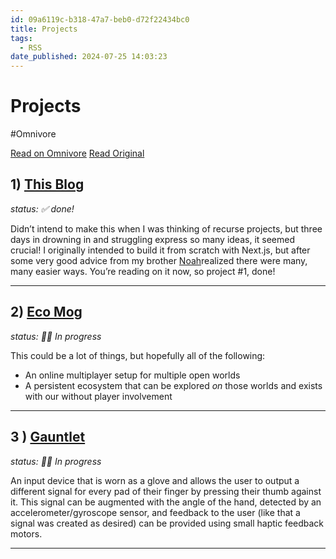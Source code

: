 ```yaml
---
id: 09a6119c-b318-47a7-beb0-d72f22434bc0
title: Projects
tags:
  - RSS
date_published: 2024-07-25 14:03:23
---
```


# Projects
#Omnivore

[Read on Omnivore](https://omnivore.app/me/projects-190eb8974f4)
[Read Original](https://elijer.github.io/garden/Recurse/Projects)



## 1) [This Blog](https:&#x2F;&#x2F;elijer.github.io&#x2F;garden&#x2F;Dev-Notes&#x2F;Quartz&#x2F;Blogging-with-Quartz)

_status: ✅ done!_

Didn’t intend to make this when I was thinking of recurse projects, but three days in drowning in and struggling express so many ideas, it seemed crucial! I originally intended to build it from scratch with Next.js, but after some very good advice from my brother [Noah](https:&#x2F;&#x2F;noahlk.medium.com&#x2F;)realized there were many, many easier ways. You’re reading on it now, so project #1, done!

---

## 2) [Eco Mog](https:&#x2F;&#x2F;elijer.github.io&#x2F;garden&#x2F;Projects&#x2F;Eco-Mog)

_status: 💪🏼 In progress_

This could be a lot of things, but hopefully all of the following:

* An online multiplayer setup for multiple open worlds
* A persistent ecosystem that can be explored _on_ those worlds and exists with our without player involvement

---

## 3 ) [Gauntlet](https:&#x2F;&#x2F;elijer.github.io&#x2F;garden&#x2F;Projects&#x2F;Gauntlet)

_status: 💪🏼 In progress_

An input device that is worn as a glove and allows the user to output a different signal for every pad of their finger by pressing their thumb against it. This signal can be augmented with the angle of the hand, detected by an accelerometer&#x2F;gyroscope sensor, and feedback to the user (like that a signal was created as desired) can be provided using small haptic feedback motors.

---